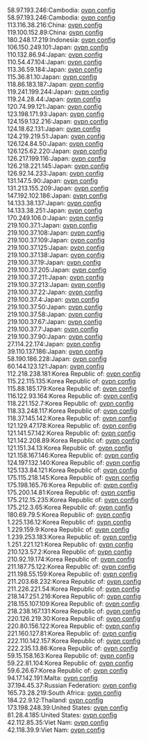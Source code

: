 58.97.193.246:Cambodia: [ovpn config](vpn/58_97_193_246.ovpn)  
58.97.193.246:Cambodia: [ovpn config](vpn/58_97_193_246.ovpn)  
113.116.38.216:China: [ovpn config](vpn/113_116_38_216.ovpn)  
119.100.152.89:China: [ovpn config](vpn/119_100_152_89.ovpn)  
180.248.17.219:Indonesia: [ovpn config](vpn/180_248_17_219.ovpn)  
106.150.249.101:Japan: [ovpn config](vpn/106_150_249_101.ovpn)  
110.132.86.94:Japan: [ovpn config](vpn/110_132_86_94.ovpn)  
110.54.47.104:Japan: [ovpn config](vpn/110_54_47_104.ovpn)  
113.36.59.184:Japan: [ovpn config](vpn/113_36_59_184.ovpn)  
115.36.81.10:Japan: [ovpn config](vpn/115_36_81_10.ovpn)  
118.86.183.187:Japan: [ovpn config](vpn/118_86_183_187.ovpn)  
119.241.199.244:Japan: [ovpn config](vpn/119_241_199_244.ovpn)  
119.24.28.44:Japan: [ovpn config](vpn/119_24_28_44.ovpn)  
120.74.99.121:Japan: [ovpn config](vpn/120_74_99_121.ovpn)  
123.198.171.93:Japan: [ovpn config](vpn/123_198_171_93.ovpn)  
124.159.132.216:Japan: [ovpn config](vpn/124_159_132_216.ovpn)  
124.18.62.131:Japan: [ovpn config](vpn/124_18_62_131.ovpn)  
124.219.219.51:Japan: [ovpn config](vpn/124_219_219_51.ovpn)  
126.124.84.50:Japan: [ovpn config](vpn/126_124_84_50.ovpn)  
126.125.62.220:Japan: [ovpn config](vpn/126_125_62_220.ovpn)  
126.217.199.116:Japan: [ovpn config](vpn/126_217_199_116.ovpn)  
126.218.221.145:Japan: [ovpn config](vpn/126_218_221_145.ovpn)  
126.92.14.233:Japan: [ovpn config](vpn/126_92_14_233.ovpn)  
131.147.5.90:Japan: [ovpn config](vpn/131_147_5_90.ovpn)  
131.213.155.209:Japan: [ovpn config](vpn/131_213_155_209.ovpn)  
147.192.102.186:Japan: [ovpn config](vpn/147_192_102_186.ovpn)  
14.133.38.137:Japan: [ovpn config](vpn/14_133_38_137.ovpn)  
14.133.38.251:Japan: [ovpn config](vpn/14_133_38_251.ovpn)  
170.249.106.0:Japan: [ovpn config](vpn/170_249_106_0.ovpn)  
219.100.37.1:Japan: [ovpn config](vpn/219_100_37_1.ovpn)  
219.100.37.108:Japan: [ovpn config](vpn/219_100_37_108.ovpn)  
219.100.37.109:Japan: [ovpn config](vpn/219_100_37_109.ovpn)  
219.100.37.125:Japan: [ovpn config](vpn/219_100_37_125.ovpn)  
219.100.37.138:Japan: [ovpn config](vpn/219_100_37_138.ovpn)  
219.100.37.19:Japan: [ovpn config](vpn/219_100_37_19.ovpn)  
219.100.37.205:Japan: [ovpn config](vpn/219_100_37_205.ovpn)  
219.100.37.211:Japan: [ovpn config](vpn/219_100_37_211.ovpn)  
219.100.37.213:Japan: [ovpn config](vpn/219_100_37_213.ovpn)  
219.100.37.22:Japan: [ovpn config](vpn/219_100_37_22.ovpn)  
219.100.37.4:Japan: [ovpn config](vpn/219_100_37_4.ovpn)  
219.100.37.50:Japan: [ovpn config](vpn/219_100_37_50.ovpn)  
219.100.37.58:Japan: [ovpn config](vpn/219_100_37_58.ovpn)  
219.100.37.67:Japan: [ovpn config](vpn/219_100_37_67.ovpn)  
219.100.37.7:Japan: [ovpn config](vpn/219_100_37_7.ovpn)  
219.100.37.90:Japan: [ovpn config](vpn/219_100_37_90.ovpn)  
27.114.22.174:Japan: [ovpn config](vpn/27_114_22_174.ovpn)  
39.110.137.186:Japan: [ovpn config](vpn/39_110_137_186.ovpn)  
58.190.186.228:Japan: [ovpn config](vpn/58_190_186_228.ovpn)  
60.144.123.121:Japan: [ovpn config](vpn/60_144_123_121.ovpn)  
112.218.238.181:Korea Republic of: [ovpn config](vpn/112_218_238_181.ovpn)  
115.22.115.135:Korea Republic of: [ovpn config](vpn/115_22_115_135.ovpn)  
115.88.185.179:Korea Republic of: [ovpn config](vpn/115_88_185_179.ovpn)  
116.122.93.164:Korea Republic of: [ovpn config](vpn/116_122_93_164.ovpn)  
118.221.152.7:Korea Republic of: [ovpn config](vpn/118_221_152_7.ovpn)  
118.33.248.117:Korea Republic of: [ovpn config](vpn/118_33_248_117.ovpn)  
118.37.145.142:Korea Republic of: [ovpn config](vpn/118_37_145_142.ovpn)  
121.129.47.178:Korea Republic of: [ovpn config](vpn/121_129_47_178.ovpn)  
121.141.57.142:Korea Republic of: [ovpn config](vpn/121_141_57_142.ovpn)  
121.142.208.89:Korea Republic of: [ovpn config](vpn/121_142_208_89.ovpn)  
121.151.34.13:Korea Republic of: [ovpn config](vpn/121_151_34_13.ovpn)  
121.158.167.146:Korea Republic of: [ovpn config](vpn/121_158_167_146.ovpn)  
124.197.132.140:Korea Republic of: [ovpn config](vpn/124_197_132_140.ovpn)  
125.133.84.121:Korea Republic of: [ovpn config](vpn/125_133_84_121.ovpn)  
175.115.218.145:Korea Republic of: [ovpn config](vpn/175_115_218_145.ovpn)  
175.198.165.76:Korea Republic of: [ovpn config](vpn/175_198_165_76.ovpn)  
175.200.14.81:Korea Republic of: [ovpn config](vpn/175_200_14_81.ovpn)  
175.212.15.235:Korea Republic of: [ovpn config](vpn/175_212_15_235.ovpn)  
175.212.3.65:Korea Republic of: [ovpn config](vpn/175_212_3_65.ovpn)  
180.69.79.5:Korea Republic of: [ovpn config](vpn/180_69_79_5.ovpn)  
1.225.136.12:Korea Republic of: [ovpn config](vpn/1_225_136_12.ovpn)  
1.229.159.9:Korea Republic of: [ovpn config](vpn/1_229_159_9.ovpn)  
1.239.253.183:Korea Republic of: [ovpn config](vpn/1_239_253_183.ovpn)  
1.251.221.121:Korea Republic of: [ovpn config](vpn/1_251_221_121.ovpn)  
210.123.57.2:Korea Republic of: [ovpn config](vpn/210_123_57_2.ovpn)  
210.92.19.174:Korea Republic of: [ovpn config](vpn/210_92_19_174.ovpn)  
211.187.75.122:Korea Republic of: [ovpn config](vpn/211_187_75_122.ovpn)  
211.198.55.159:Korea Republic of: [ovpn config](vpn/211_198_55_159.ovpn)  
211.203.68.232:Korea Republic of: [ovpn config](vpn/211_203_68_232.ovpn)  
211.226.221.54:Korea Republic of: [ovpn config](vpn/211_226_221_54.ovpn)  
218.147.251.216:Korea Republic of: [ovpn config](vpn/218_147_251_216.ovpn)  
218.155.107.109:Korea Republic of: [ovpn config](vpn/218_155_107_109.ovpn)  
218.238.167.131:Korea Republic of: [ovpn config](vpn/218_238_167_131.ovpn)  
220.126.219.30:Korea Republic of: [ovpn config](vpn/220_126_219_30.ovpn)  
220.80.156.122:Korea Republic of: [ovpn config](vpn/220_80_156_122.ovpn)  
221.160.127.81:Korea Republic of: [ovpn config](vpn/221_160_127_81.ovpn)  
222.110.142.157:Korea Republic of: [ovpn config](vpn/222_110_142_157.ovpn)  
222.235.13.86:Korea Republic of: [ovpn config](vpn/222_235_13_86.ovpn)  
59.15.158.163:Korea Republic of: [ovpn config](vpn/59_15_158_163.ovpn)  
59.22.81.104:Korea Republic of: [ovpn config](vpn/59_22_81_104.ovpn)  
59.6.26.67:Korea Republic of: [ovpn config](vpn/59_6_26_67.ovpn)  
94.17.142.191:Malta: [ovpn config](vpn/94_17_142_191.ovpn)  
37.194.45.37:Russian Federation: [ovpn config](vpn/37_194_45_37.ovpn)  
165.73.28.219:South Africa: [ovpn config](vpn/165_73_28_219.ovpn)  
184.22.9.12:Thailand: [ovpn config](vpn/184_22_9_12.ovpn)  
173.198.248.39:United States: [ovpn config](vpn/173_198_248_39.ovpn)  
81.28.4.185:United States: [ovpn config](vpn/81_28_4_185.ovpn)  
42.112.85.35:Viet Nam: [ovpn config](vpn/42_112_85_35.ovpn)  
42.118.39.9:Viet Nam: [ovpn config](vpn/42_118_39_9.ovpn)  
